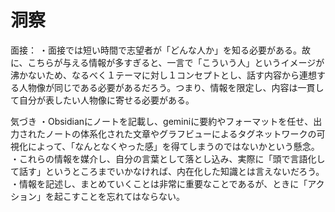 # 洞察

面接：
・面接では短い時間で志望者が「どんな人か」を知る必要がある。故に、こちらが与える情報が多すぎると、一言で「こういう人」というイメージが沸かないため、なるべく１テーマに対し１コンセプトとし、話す内容から連想する人物像が同じである必要があるだろう。つまり、情報を限定し、内容は一貫して自分が表したい人物像に寄せる必要がある。

気づき
・Obsidianにノートを記載し、geminiに要約やフォーマットを任せ、出力されたノートの体系化された文章やグラフビューによるタグネットワークの可視化によって、「なんとなくやった感」を得てしまうのではないかという懸念。
・これらの情報を媒介し、自分の言葉として落とし込み、実際に「頭で言語化して話す」というところまでいかなければ、内在化した知識とは言えないだろう。
・情報を記述し、まとめていくことは非常に重要なことであるが、ときに「アクション」を起こすことを忘れてはならない。